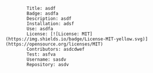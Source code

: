 
            Title: asdf
            Badge: asdfa
            Description: asdf
            Installation: adsf
            Use: asdfa
            License: [![License: MIT](https://img.shields.io/badge/License-MIT-yellow.svg)](https://opensource.org/licenses/MIT)
            Contributors: asdcdwef
            Test: asfva
            Username: sasdv
            Repository: asdv
         
